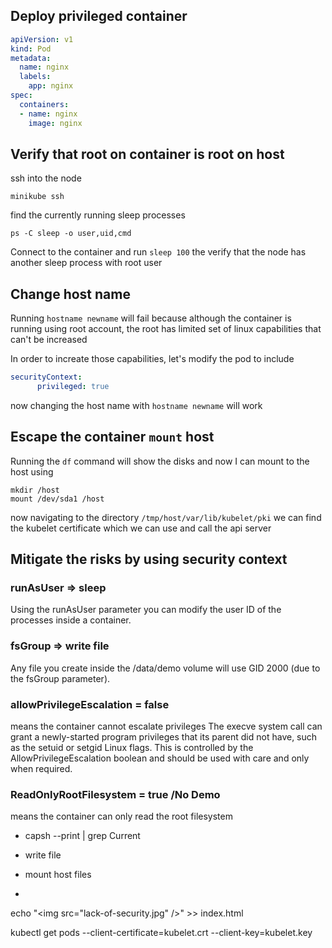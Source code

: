 
## Deploy privileged container

```yaml
apiVersion: v1
kind: Pod
metadata:
  name: nginx
  labels:
    app: nginx
spec:
  containers:
  - name: nginx
    image: nginx
```
## Verify that root on container is root on host

ssh into the node
```
minikube ssh
```
find the currently running sleep processes

```
ps -C sleep -o user,uid,cmd
```

Connect to the container and run `sleep 100` the verify that the node has another sleep process with root user

## Change host name

Running `hostname newname` will fail because although the container is running using root account, the root has limited set of linux capabilities that can't be increased

In order to increate those capabilities, let's modify the pod to include 
```yaml
securityContext:
      privileged: true
```

now changing the host name with `hostname newname` will work

## Escape the container `mount` host

Running the `df` command will show the disks and now I can mount to the host using 

```
mkdir /host
mount /dev/sda1 /host
```

now navigating to the directory `/tmp/host/var/lib/kubelet/pki` we can find the kubelet certificate which we can use and call the api server


## Mitigate the risks by using security context

### runAsUser => sleep

Using the runAsUser parameter you can modify the user ID of the processes inside a container.

### fsGroup => write file

Any file you create inside the /data/demo volume will use GID 2000 (due to the fsGroup parameter).

### allowPrivilegeEscalation = false

means the container cannot escalate privileges
The execve system call can grant a newly-started program privileges that its parent did not have, such as the setuid or setgid Linux flags. This is controlled by the AllowPrivilegeEscalation boolean and should be used with care and only when required.

### ReadOnlyRootFilesystem = true /No Demo

means the container can only read the root filesystem


- capsh --print | grep Current

- write file 
- mount host files
- 

echo "<img src=\"lack-of-security.jpg\" />" >> index.html


kubectl get pods --client-certificate=kubelet.crt --client-key=kubelet.key